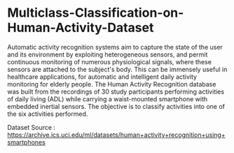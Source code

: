 # Multiclass-Classification-on-Human-Activity-Dataset
Automatic activity recognition systems aim to capture the state of the user and its environment by exploiting heterogeneous sensors, and permit continuous monitoring of numerous physiological signals, where these sensors are attached to the subject's body. This can be immensely useful in healthcare applications, for automatic and intelligent daily activity monitoring for elderly people.   The Human Activity Recognition database was built from the recordings of 30 study participants performing activities of daily living (ADL) while carrying a waist-mounted smartphone with embedded inertial sensors. The objective is to classify activities into one of the six activities performed.

Dataset Source : https://archive.ics.uci.edu/ml/datasets/human+activity+recognition+using+smartphones
